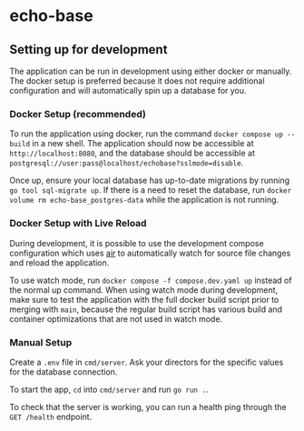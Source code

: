 # echo-base

## Setting up for development
The application can be run in development using either docker or manually.
The docker setup is preferred because it does not require additional
configuration and will automatically spin up a database for you.

### Docker Setup (recommended)
To run the application using docker, run the command 
`docker compose up --build` in a new shell. The application should now be 
accessible at `http://localhost:8080`, and the database should be accessible
at `postgresql://user:pass@localhost/echobase?sslmode=disable`.

Once up, ensure your local database has up-to-date migrations by running
`go tool sql-migrate up`. If there is a need to reset the database,
run `docker volume rm echo-base_postgres-data` while the application is
not running.

### Docker Setup with Live Reload
During development, it is possible to use the development compose configuration
which uses [air](https://github.com/air-verse/air) to automatically watch for
source file changes and reload the application.

To use watch mode, run `docker compose -f compose.dev.yaml up` instead of the
normal up command. When using watch mode during development, make sure to test
the application with the full docker build script prior to merging with `main`,
because the regular build script has various build and container optimizations 
that are not used in watch mode.

### Manual Setup
Create a `.env` file in `cmd/server`. Ask your directors for the specific
values for the database connection. 

To start the app, `cd` into `cmd/server` and run `go run .`. 

To check that the server is working, you can run a health ping through the
`GET /health` endpoint. 

